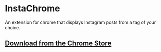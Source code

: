 # InstaChrome

An extension for chrome that displays Instagram posts from a tag of your choice.

## [Download from the Chrome Store](https://chrome.google.com/webstore/detail/instachrome/cdkpcfbopbdakdkfbpeaicfalbbehfnn)